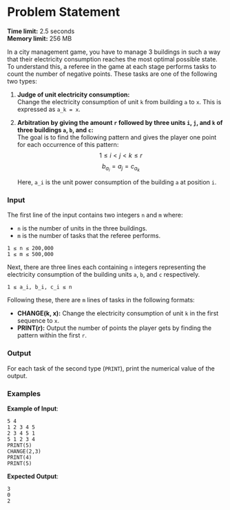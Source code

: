# Problem Statement

**Time limit:** 2.5 seconds  
**Memory limit:** 256 MB  

In a city management game, you have to manage 3 buildings in such a way that their electricity consumption reaches the most optimal possible state. To understand this, a referee in the game at each stage performs tasks to count the number of negative points. These tasks are one of the following two types:

1. **Judge of unit electricity consumption:**  
   Change the electricity consumption of unit `k` from building `a` to `x`. This is expressed as `a_k = x`.

2. **Arbitration by giving the amount `r` followed by three units `i`, `j`, and `k` of three buildings `a`, `b`, and `c`:**  
   The goal is to find the following pattern and gives the player one point for each occurrence of this pattern:  
   $$1 ≤ i < j < k ≤ r$$
   $$b_{a_i} = a_j = c_{a_k}$$ 

   Here, `a_i` is the unit power consumption of the building `a` at position `i`.

### Input

The first line of the input contains two integers `n` and `m` where:

- `n` is the number of units in the three buildings.
- `m` is the number of tasks that the referee performs.
  
`1 ≤ n ≤ 200,000`  
`1 ≤ m ≤ 500,000`

Next, there are three lines each containing `n` integers representing the electricity consumption of the building units `a`, `b`, and `c` respectively. 

`1 ≤ a_i, b_i, c_i ≤ n`

Following these, there are `m` lines of tasks in the following formats:

- **CHANGE(k, x):** Change the electricity consumption of unit `k` in the first sequence to `x`.
- **PRINT(r):** Output the number of points the player gets by finding the pattern within the first `r`.

### Output

For each task of the second type (`PRINT`), print the numerical value of the output.

### Examples

**Example of Input**: 

```plaintext
5 4
1 2 3 4 5
2 3 4 5 1
5 1 2 3 4
PRINT(5)
CHANGE(2,3)
PRINT(4)
PRINT(5)
```

**Expected Output**:

```plaintext
3
0
2
```